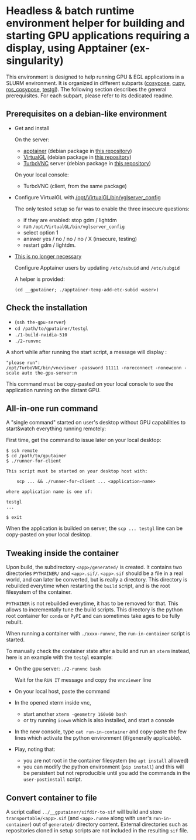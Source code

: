 
# Headless & batch runtime environment helper for building and starting GPU applications requiring a display, using Apptainer (ex-singularity)

This environment is designed to help running GPU & EGL applications in a SLURM environment. It is organized in different subparts ([cosypose](https://github.com/d-a-v/gputainer/tree/master/cosypose), [cupy](https://github.com/d-a-v/gputainer/tree/master/cupy), [ros_cosypose](https://github.com/d-a-v/gputainer/tree/master/ros_cosypose), [testgl](https://github.com/d-a-v/gputainer/tree/master/testgl)). The following section describes the general prerequisites. For each subpart, please refer to its dedicated readme.

## Prerequisites on a debian-like environment

- Get and install

  On the server:

  - [apptainer](https://github.com/apptainer/apptainer/releases/) (debian package in [this repository](__gputainer/debs))
  - [VirtualGL](https://www.virtualgl.org) (debian package in [this repository](__gputainer/debs))
  - [TurboVNC](https://www.turbovnc.org) server (debian package in [this repository](__gputainer/debs))

  On your local console:

  - TurboVNC (client, from the same package)

- Configure VirtualGL with [/opt/VirtualGL/bin/vglserver_config](https://rawcdn.githack.com/VirtualGL/virtualgl/3.0.1/doc/index.html#hd006)

  The only tested setup so far was to enable the three insecure questions:

  - if they are enabled: stop gdm / lightdm
  - run `/opt/VirtualGL/bin/vglserver_config`
  - select option 1
  - answer yes / no / no / no / X  (insecure, testing)
  - restart gdm / lightdm.

- [This is no longer necessary](https://github.com/apptainer/apptainer/releases/tag/v1.1.0-rc.1)

  Configure Apptainer users by updating `/etc/subuid` and `/etc/subgid`

  A helper is provided:

  `(cd __gputainer; ./apptainer-temp-add-etc-subid <user>)`

## Check the installation

- (`ssh the-gpu-server`)
- `cd /path/to/gputainer/testgl`
- `./1-build-nvidia-510`
- `./2-runvnc`

A short while after running the start script, a message will display :

```
"please run":
/opt/TurboVNC/bin/vncviewer -password 11111 -noreconnect -nonewconn -scale auto the-gpu-server:n
```

This command must be copy-pasted on your local console to see the application running on the distant GPU.

## All-in-one run command

A "single command" started on user's desktop without GPU capabilities to start&watch everything running remotely:

First time, get the command to issue later on your local desktop:
```
$ ssh remote
$ cd /path/to/gputainer
$ ./runner-for-client

This script must be started on your desktop host with:

    scp ... && ./runner-for-client ... <application-name>

where application name is one of:

testgl
...

$ exit
```

When the application is builded on server, the `scp ... testgl` line can be copy-pasted on your local desktop.

## Tweaking inside the container

Upon build, the subdirectory `<app>/generated/` is created.  It contains two
directories `PYTHAINER/` and `<app>.sif/`.  `<app>.sif` should be a file in
a real world, and can later be converted, but is really a directory.  This
directory is rebuilded everytime when restarting the `build` script, and is
the root filesystem of the container.

`PYTHAINER` is not rebuilded everytime, it has to be removed for that.  This
allows to incrementally tune the build scripts.  This directory is the
python root container for `conda` or `PyPI` and can sometimes take ages to
be fully rebuilt.

When running a container with `./xxxx-runvnc`, the `run-in-container` script is started.

To manually check the container state after a build and run an `xterm`
instead, here is an example with the `testgl` example:

- On the gpu server: `./2-runvnc bash`

  Wait for the `RUN IT` message and copy the `vncviewer` line

- On your local host, paste the command

- In the opened xterm inside vnc,
  - start another `xterm -geometry 160x60 bash`
  - or try running `icewm` which is also installed, and start a console

- In the new console, type `cat run-in-container` and copy-paste the few lines which activate the python environment (if/generally applicable).

- Play, noting that:
    - you are not root in the container filesystem (no `apt install` allowed)
    - you can modify the python environment (`pip install`) and this will be persistent
      but not reproducible until you add the commands in the `user-postinstall` script.

## Convert container to file

A script called `../__gputainer/sifdir-to-sif` will build and store
`transportable/<app>.sif` (and `<app>.runme` along with user's
`run-in-container`) out of `generated/` directory content.  External
directories such as repositories cloned in setup scripts are not included
in the resulting `sif` file.
